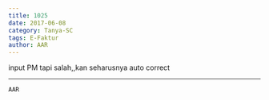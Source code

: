 ```yaml
---
title: 1025
date: 2017-06-08
category: Tanya-SC
tags: E-Faktur
author: AAR
---
```


input PM tapi salah,,kan seharusnya auto correct

---



`AAR`
